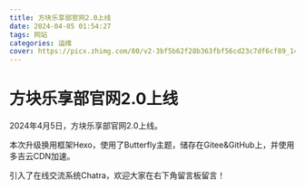 ```yaml
---
title: 方块乐享部官网2.0上线
date: 2024-04-05 01:54:27
tags: 网站
categories: 运维
cover: https://picx.zhimg.com/80/v2-3bf5b62f28b363fbf56cd23c7df6cf89_1440w.png
---
```

# 方块乐享部官网2.0上线
2024年4月5日，方块乐享部官网2.0上线。

本次升级换用框架Hexo，使用了Butterfly主题，储存在Gitee&GitHub上，并使用多吉云CDN加速。

引入了在线交流系统Chatra，欢迎大家在右下角留言板留言！